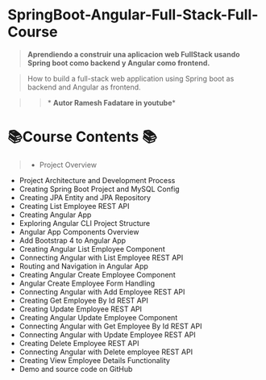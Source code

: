 # SpringBoot-Angular-Full-Stack-Full-Course

>**Aprendiendo a construir una aplicacion web FullStack usando Spring boot como backend y Angular como frontend.** 

>  How to build a full-stack web application using Spring boot as backend and Angular as frontend.

>>  \* **Autor Ramesh Fadatare in youtube**\*

# 📚Course Contents 📚

> * Project Overview 
* Project Architecture and Development Process 
* Creating Spring Boot Project  and MySQL Config
* Creating JPA Entity and JPA Repository 
* Creating List Employee REST API 
* Creating Angular App 
* Exploring Angular CLI Project Structure
* Angular App Components Overview
* Add Bootstrap 4 to Angular App
* Creating Angular List Employee Component
* Connecting Angular with List Employee REST API 
* Routing and Navigation in Angular App
* Creating Angular Create Employee Component
* Angular Create Employee Form Handling
* Connecting Angular with Add Employee REST API
* Creating Get Employee By Id REST API
* Creating Update Employee REST API
* Creating Angular Update Employee Component
* Connecting Angular with Get Employee By Id REST API
* Connecting Angular with Update Employee REST API
* Creating Delete Employee REST API
* Connecting Angular with Delete employee REST API
* Creating View Employee Details Functionality
* Demo and source code on GitHub